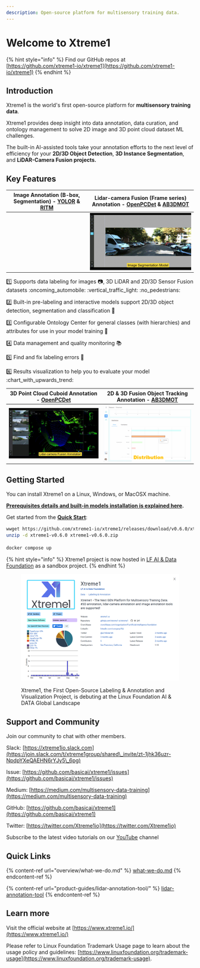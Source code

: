 ```yaml
---
description: Open-source platform for multisensory training data.
---
```


# Welcome to Xtreme1

{% hint style="info" %}
Find our GitHub repos at [https://github.com/xtreme1-io/xtreme1](https://github.com/xtreme1-io/xtreme1)
{% endhint %}

## Introduction

Xtreme1 is the world's first open-source platform for **multisensory training data**.

Xtreme1 provides deep insight into data annotation, data curation, and ontology management to solve 2D image and 3D point cloud dataset ML challenges.

The built-in AI-assisted tools take your annotation efforts to the next level of efficiency for your **2D/3D Object Detection**, **3D Instance Segmentation**, and **LiDAR-Camera Fusion projects.**

## Key Features

| Image Annotation (B-box, Segmentation) - [YOLOR](https://github.com/WongKinYiu/yolor) & [RITM](https://github.com/saic-vul/ritm\_interactive\_segmentation) | Lidar-camera Fusion (Frame series) Annotation - [OpenPCDet](https://github.com/open-mmlab/OpenPCDet) & [AB3DMOT](https://github.com/xinshuoweng/AB3DMOT) |
| :---------------------------------------------------------------------------------------------------------------------------------------------------------: | :------------------------------------------------------------------------------------------------------------------------------------------------------: |
|                                                                                                                                                             |                                                           ![](.gitbook/assets/2d-seg-model.gif)                                                          |

:one: Supports data labeling for images :camera:, 3D LiDAR and 2D/3D Sensor Fusion datasets :oncoming\_automobile: :vertical\_traffic\_light: :no\_pedestrians:

:two: Built-in pre-labeling and interactive models support 2D/3D object detection, segmentation and classification :rocket:

:three: Configurable Ontology Center for general classes (with hierarchies) and attributes for use in your model training :bookmark:

:four: Data management and quality monitoring :books:

:five: Find and fix labeling errors :microscope:

:six: Results visualization to help you to evaluate your model :chart\_with\_upwards\_trend:

| 3D Point Cloud Cuboid Annotation - [OpenPCDet](https://github.com/open-mmlab/OpenPCDet) | 2D & 3D Fusion Object Tracking Annotation - [AB3DMOT](https://github.com/xinshuoweng/AB3DMOT) |
| :-------------------------------------------------------------------------------------: | :-------------------------------------------------------------------------------------------: |
|                          ![](.gitbook/assets/3d-annotation.gif)                         |                              ![](<.gitbook/assets/image (3).png>)                             |

## Getting Started

You can install Xtreme1 on a Linux, Windows, or MacOSX machine.

[**Prerequisites details and built-in models installation is explained here**](overview/what-we-do.md#prerequisites)**.**

Get started from the [**Quick Start**](overview/what-we-do.md):

```bash
wwget https://github.com/xtreme1-io/xtreme1/releases/download/v0.6.0/xtreme1-v0.6.0.zip
unzip -d xtreme1-v0.6.0 xtreme1-v0.6.0.zip

docker compose up
```

{% hint style="info" %}
Xtreme1 project is now hosted in [LF AI & Data Foundation](https://lfaidata.foundation/) as a sandbox project.
{% endhint %}

<figure><img src=".gitbook/assets/lf_x1.png" alt=""><figcaption><p>Xtreme1, the First Open-Source Labeling &#x26; Annotation and Visualization Project, is debuting at the Linux Foundation AI &#x26; DATA Global Landscape</p></figcaption></figure>

## Support and Community

Join our community to chat with other members.

Slack: [https://xtreme1io.slack.com](https://join.slack.com/t/xtreme1group/shared\_invite/zt-1jhk36uzr-NpdpYXeQAEHN6rYJy5\_6pg)

Issue: [https://github.com/basicai/xtreme1/issues](https://github.com/basicai/xtreme1/issues)

Medium: [https://medium.com/multisensory-data-training](https://medium.com/multisensory-data-training)

GitHub: [https://github.com/basicai/xtreme1](https://github.com/basicai/xtreme1)

Twitter: [https://twitter.com/Xtreme1io](https://twitter.com/Xtreme1io)

Subscribe to the latest video tutorials on our [YouTube](https://www.youtube.com/@xtreme1ai) channel

## Quick Links

{% content-ref url="overview/what-we-do.md" %}
[what-we-do.md](overview/what-we-do.md)
{% endcontent-ref %}

{% content-ref url="product-guides/lidar-annotation-tool/" %}
[lidar-annotation-tool](product-guides/lidar-annotation-tool/)
{% endcontent-ref %}

## Learn more

Visit the official website at [https://www.xtreme1.io/](https://www.xtreme1.io/)

Please refer to Linux Foundation Trademark Usage page to learn about the usage policy and guidelines: [https://www.linuxfoundation.org/trademark-usage](https://www.linuxfoundation.org/trademark-usage).
